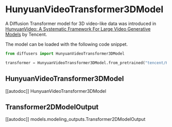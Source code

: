 <!-- Copyright 2024 The HuggingFace Team. All rights reserved.

Licensed under the Apache License, Version 2.0 (the "License"); you may not use this file except in compliance with
the License. You may obtain a copy of the License at

http://www.apache.org/licenses/LICENSE-2.0

Unless required by applicable law or agreed to in writing, software distributed under the License is distributed on
an "AS IS" BASIS, WITHOUT WARRANTIES OR CONDITIONS OF ANY KIND, either express or implied. See the License for the
specific language governing permissions and limitations under the License. -->

# HunyuanVideoTransformer3DModel

A Diffusion Transformer model for 3D video-like data was introduced in [HunyuanVideo: A Systematic Framework For Large Video Generative Models](https://huggingface.co/papers/2412.03603) by Tencent.

The model can be loaded with the following code snippet.

```python
from diffusers import HunyuanVideoTransformer3DModel

transformer = HunyuanVideoTransformer3DModel.from_pretrained("tencent/HunyuanVideo", torch_dtype=torch.bfloat16)
```

## HunyuanVideoTransformer3DModel

[[autodoc]] HunyuanVideoTransformer3DModel

## Transformer2DModelOutput

[[autodoc]] models.modeling_outputs.Transformer2DModelOutput
